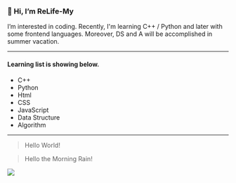 ### 👋 Hi, I’m ReLife-My
I’m interested in coding.
Recently, I'm learning C++ / Python and later with some frontend languages.
Moreover, DS and A will be accomplished in summer vacation.

---

#### Learning list is showing below.
- C++ 
- Python
- Html
- CSS
- JavaScript
- Data Structure
- Algorithm

---

> Hello World!

> Hello the Morning Rain!

![](https://upload.cc/i1/2021/04/24/KrQWw6.png)
